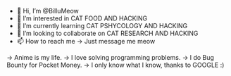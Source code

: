- 👋 Hi, I’m @BilluMeow
- 👀 I’m interested in CAT FOOD AND HACKING
- 🌱 I’m currently learning CAT PSHYCOLOGY AND HACKING
- 💞️ I’m looking to collaborate on CAT RESEARCH AND HACKING
- 📫 How to reach me -> Just message me meow


-> Anime is my life.
-> I love solving programming problems.
-> I do Bug Bounty for Pocket Money.
-> I only know what I know, thanks to GOOGLE :)


